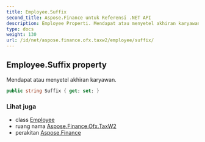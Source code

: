 ```yaml
---
title: Employee.Suffix
second_title: Aspose.Finance untuk Referensi .NET API
description: Employee Properti. Mendapat atau menyetel akhiran karyawan.
type: docs
weight: 130
url: /id/net/aspose.finance.ofx.taxw2/employee/suffix/
---
```

## Employee.Suffix property

Mendapat atau menyetel akhiran karyawan.

```csharp
public string Suffix { get; set; }
```

### Lihat juga

* class [Employee](../)
* ruang nama [Aspose.Finance.Ofx.TaxW2](../../employee/)
* perakitan [Aspose.Finance](../../../)


